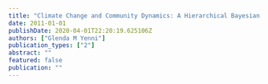 ```yaml
---
title: "Climate Change and Community Dynamics: A Hierarchical Bayesian Model of Resource-Driven Changes in a Desert Rodent Community"
date: 2011-01-01
publishDate: 2020-04-01T22:20:19.625106Z
authors: ["Glenda M Yenni"]
publication_types: ["2"]
abstract: ""
featured: false
publication: ""
---
```


